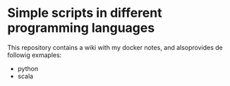 # Simple scripts in different programming languages

This repository contains a wiki with my docker notes, and alsoprovides de followig exmaples:
* python
* scala
